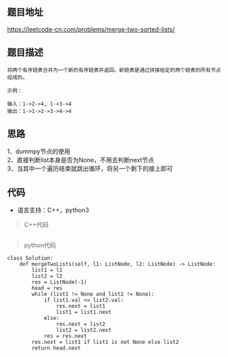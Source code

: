 ## 题目地址
https://leetcode-cn.com/problems/merge-two-sorted-lists/

## 题目描述
```
将两个有序链表合并为一个新的有序链表并返回。新链表是通过拼接给定的两个链表的所有节点组成的。 

示例：

输入：1->2->4, 1->3->4
输出：1->1->2->3->4->4

```
## 思路
1、dummpy节点的使用  
2、直接判断list本身是否为None，不用去判断next节点  
3、当其中一个遍历结束就跳出循环，将另一个剩下的接上即可

## 代码
* 语言支持：C++，python3
> C++代码
```c++

```
> python代码
```
class Solution:
    def mergeTwoLists(self, l1: ListNode, l2: ListNode) -> ListNode:
        list1 = l1
        list2 = l2
        res = ListNode(-1)
        head = res
        while (list1 != None and list2 != None):      
            if list1.val <= list2.val:
                res.next = list1
                list1 = list1.next
            else:
                res.next = list2
                list2 = list2.next
            res = res.next
        res.next = list1 if list1 is not None else list2
        return head.next  
```

